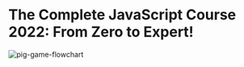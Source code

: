 # The Complete JavaScript Course 2022: From Zero to Expert!

![pig-game-flowchart](https://user-images.githubusercontent.com/114239399/192106154-d0e44513-35bd-41cb-aaf7-7f361f8e789c.png)
